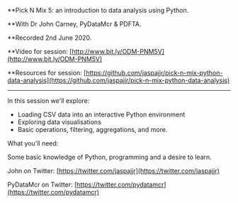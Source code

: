 **Pick N Mix 5: an introduction to data analysis using Python. 

**With Dr John Carney, PyDataMcr & PDFTA.

**Recorded 2nd June 2020.

**Video for session: [http://www.bit.ly/ODM-PNM5V](http://www.bit.ly/ODM-PNM5V)

**Resources for session: [https://github.com/jaspajjr/pick-n-mix-python-data-analysis](https://github.com/jaspajjr/pick-n-mix-python-data-analysis)

----
In this session we'll explore:

- Loading CSV data into an interactive Python environment
- Exploring data visualisations
- Basic operations, filtering, aggregations, and more.

What you'll need:

Some basic knowledge of Python, programming and a desire to learn.

John on Twitter: [https://twitter.com/jaspajjr](https://twitter.com/jaspajjr)

PyDataMcr on Twitter: [https://twitter.com/pydatamcr](https://twitter.com/pydatamcr)


